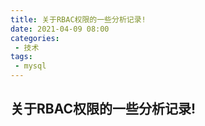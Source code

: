 ```yaml
---
title: 关于RBAC权限的一些分析记录!
date: 2021-04-09 08:00
categories:
 - 技术
tags:
 - mysql
---
```


## 关于RBAC权限的一些分析记录!